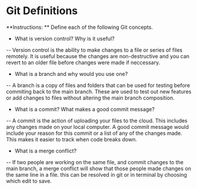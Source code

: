 # Git Definitions

**Instructions: ** Define each of the following Git concepts.

* What is version control?  Why is it useful?

-- Version control is the ability to make changes to a file or series of files remotely. It is useful because the changes are non-destructive and you can revert to an older file before changes were made if neccessary. 

* What is a branch and why would you use one?

-- A branch is a copy of files and folders that can be used for testing before commiting back to the main branch. These are used to test out new features or add changes to files without altering the main branch composition.

* What is a commit? What makes a good commit message?

-- A commit is the action of uploading your files to the cloud. This includes any changes made on your local computer. A good commit message would include your reason for this commit or a list of any of the changes made. This makes it easier to track when code breaks down.  


* What is a merge conflict?

--  If two people are working on the same file, and commit changes to the main branch, a merge conflict will show that those people made changes on the same line in a file. this can be resolved in git or in terminal by choosing which edit to save. 